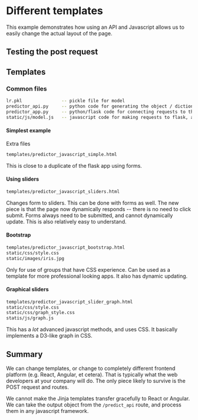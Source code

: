 # Different templates

This example demonstrates how using an API and Javascript allows us to easily change the actual layout of the page.

## Testing the post request

## Templates

### Common files

```bash
lr.pkl               -- pickle file for model
predictor_api.py     -- python code for generating the object / dictionary
predictor_app.py     -- python/flask code for connecting requests to the api
static/js/model.js   -- javascript code for making requests to flask, and update the page
```

#### Simplest example

Extra files
```bash
templates/predictor_javascript_simple.html
```

This is close to a duplicate of the flask app using forms.

#### Using sliders
```bash
templates/predictor_javascript_sliders.html
```

Changes form to sliders. This can be done with forms as well. The new piece is that the page now dynamically responds -- there is no need to click submit. Forms always need to be submitted, and cannot dynamically update. This is also relatively easy to understand.

#### Bootstrap
```bash
templates/predictor_javascript_bootstrap.html
static/css/style.css
static/images/iris.jpg
```

Only for use of groups that have CSS experience. Can be used as a template for more professional looking apps. It also has dynamic updating.

#### Graphical sliders
```bash
templates/predictor_javascript_slider_graph.html
static/css/style.css
static/css/graph_style.css
statis/js/graph.js
```

This has a _lot_ advanced javascript methods, and uses CSS. It basically implements a D3-like graph in CSS.

## Summary

We can change templates, or change to completely different frontend platform (e.g. React, Angular, et cetera). That is typically what the web developers at your company will do. The only piece likely to survive is the POST request and routes.

We cannot make the Jinja templates transfer gracefully to React or Angular. We can take the output object from the `/predict_api` route, and process them in any javascript framework.
